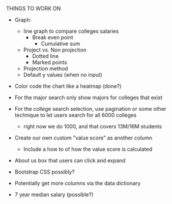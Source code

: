 THINGS TO WORK ON
- Graph:
    - line graph to compare colleges salaries
        - Break even point
            - Cumulative sum 
    - Project vs. Non projection
        - Dotted line
        - Marked points
    - Projection method
    - Default y values (when no input)


- Color code the chart like a heatmap (done?)

- For the major search only show majors for colleges that exist

- For the college search selection, use pagination or some other
technique to let users search for all 6000 colleges
    - right now we do 1000, and that covers 13M/16M students

- Create our own custom "value score" as another column
    - Include a how to of how the value score is calculated

- About us box that users can click and expand

- Bootstrap CSS possibly?

- Potentially get more columns via the data dictionary

- 7 year median salary (possible?)